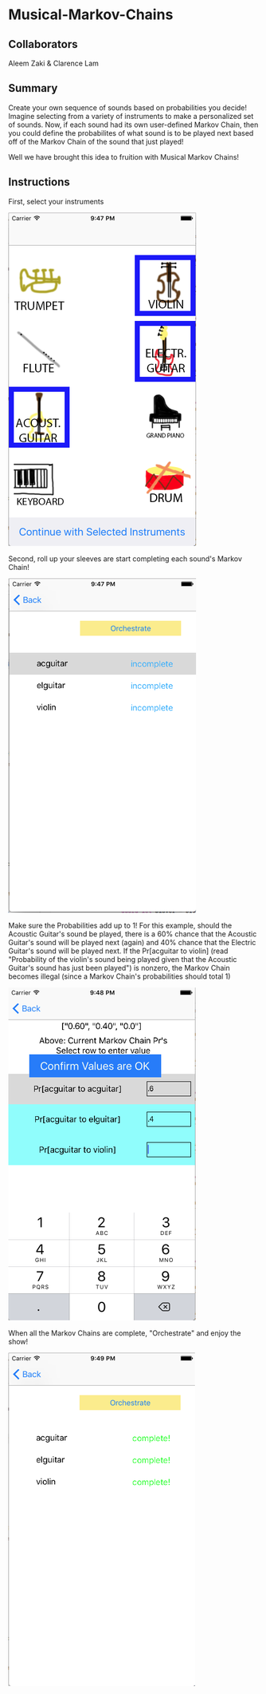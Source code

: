 # Musical-Markov-Chains

## Collaborators ##

Aleem Zaki & Clarence Lam

## Summary ##

Create your own sequence of sounds based on probabilities you decide! Imagine selecting from a variety of instruments to make a personalized set of sounds. Now, if each sound had its own user-defined Markov Chain, then you could define the probabilites of what sound is to be played next based off of the Markov Chain of the sound that just played!

Well we have brought this idea to fruition with Musical Markov Chains!

## Instructions ##

First, select your instruments

![](/exA.png)

Second, roll up your sleeves are start completing each sound's Markov Chain!

![](/exB.png)

Make sure the Probabilities add up to 1! For this example, should the Acoustic Guitar's sound be played, there is a 60% chance that the Acoustic Guitar's sound will be played next (again) and 40% chance that the Electric Guitar's sound will be played next. If the Pr[acguitar to violin] (read "Probability of the violin's sound being played given that the Acoustic Guitar's sound has just been played") is nonzero, the Markov Chain becomes illegal (since a Markov Chain's probabilities should total 1)

![](/exC.png)

When all the Markov Chains are complete, "Orchestrate" and enjoy the show!

![](/exD.png)
